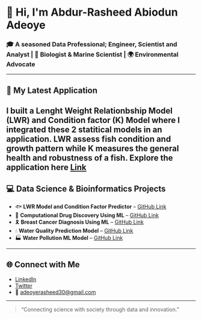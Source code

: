 
# 👋 Hi, I'm Abdur-Rasheed Abiodun Adeoye

### 🎓 A seasoned Data Professional; Engineer, Scientist and Analyst | 🧠 Biologist & Marine Scientist | 🌍 Environmental Advocate

---

## 🔬 My Latest Application
I built a Lenght Weight Relationbship Model (LWR) and Condition factor (K) Model where I integrated these 2 statitical models in an application.
LWR assess fish condition and growth pattern while K measures the general health and robustness of a fish.
Explore the application here [Link](https://fish-growth-pattern.streamlit.app/#length-weight-relationship-lwr)
---

## 💻 Data Science & Bioinformatics Projects
- 🐟 **LWR Model and Condition Factor Predictor** – [GitHub Link](#)  
- 💊 **Computational Drug Discovery Using ML** – [GitHub Link](#)  
- 🎗️ **Breast Cancer Diagnosis Using ML** – [GitHub Link](#)  
- 💧 **Water Quality Prediction Model** – [GitHub Link](#)  
- 🏭 **Water Pollution ML Model** – [GitHub Link](#)  

---

## 🌐 Connect with Me
- [LinkedIn](https://www.linkedin.com/in/yourprofile)  
- [Twitter](https://twitter.com/yourhandle)  
- 📧 adeoyerasheed30@gmail.com

---

> “Connecting science with society through data and innovation.”
